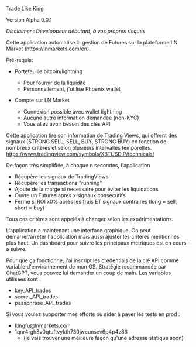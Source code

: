 Trade Like King

Version Alpha 0.0.1

*Disclaimer : Développeur débutant, à vos propres risques*

Cette application automatise la gestion de Futures sur la plateforme LN Market (https://lnmarkets.com/en).

Pré-requis:

- Portefeuille bitcoin/lightning
    - Pour fournir de la liquidité
    - Personnellement, j'utilise Phoenix wallet

- Compte sur LN Market
    - Connexion possible avec wallet lightning
    - Aucune autre information demandée (non-KYC)
    - Vous allez avoir besoin des clés API

Cette application tire son information de Trading Views,
qui offrent des signaux (STRONG SELL, SELL, BUY, STRONG BUY) en fonction de nombreux critères et selon plusieurs intervalles temporelles.
https://www.tradingview.com/symbols/XBTUSD.P/technicals/

De façon très simplifiée, à chaque n secondes, l'application

- Récupère les signaux de TradingViews
- Récupère les transactions "running"
- Ajoute de la marge si necessaire pour éviter les liquidations
- Ouvre un Futures après x signaux consécutifs
- Ferme si ROI x0% après les frais ET signaux contraires (long = sell, short = buy)

Tous ces critères sont appelés à changer selon les expérimentations.

L'application a maintenant une interface graphique.
On peut démarrer/arrêter l'application mais aussi ajuster les critères mentionnés plus haut.
Un dashboard pour suivre les principaux métriques est en cours - a suivre.

Pour que ça fonctionne, j'ai inscript les credentials de la clé API comme variable d'environnement de mon OS.
Stratégie recommandée par ChatGPT, vous pouvez lui demander un coup de main.
Les variables utilisées sont :
- key_API_trades
- secret_API_trades
- passphrase_API_trades

Si vous voulez supporter mes efforts ou aider à payer les tests en prod :

- kingfu@lnmarkets.com
- 1qnr4rgh8v0qtuftvykth730jweunsev6p4p4z88
    - (je vais trouver une meilleure façon qu'une adresse statique soon)
